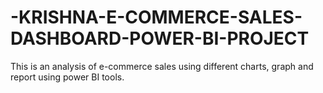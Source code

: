 # -KRISHNA-E-COMMERCE-SALES-DASHBOARD-POWER-BI-PROJECT
This is an analysis of e-commerce sales using different charts, graph and report using power BI tools.
